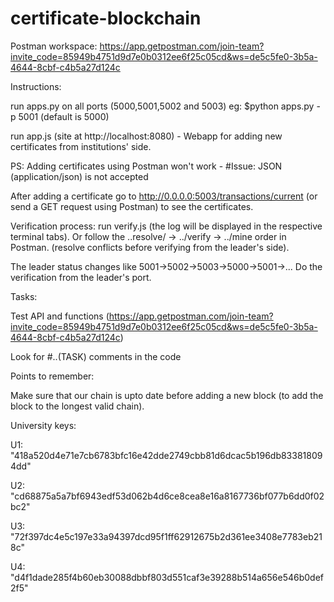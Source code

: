 # certificate-blockchain

Postman workspace: https://app.getpostman.com/join-team?invite_code=85949b4751d9d7e0b0312ee6f25c05cd&ws=de5c5fe0-3b5a-4644-8cbf-c4b5a27d124c


Instructions:

run apps.py on all ports (5000,5001,5002 and 5003) eg: $python apps.py -p 5001 (default is 5000)

run app.js (site at http://localhost:8080) - Webapp for adding new certificates from institutions' side.

PS: Adding certificates using Postman won't work - #Issue: JSON (application/json) is not accepted

After adding a certificate go to http://0.0.0.0:5003/transactions/current (or send a GET request using Postman) to see the certificates.

Verification process: run verify.js (the log will be displayed in the respective terminal tabs). Or follow the ..resolve/ -> ../verify -> ../mine order in Postman. (resolve conflicts before verifying from the leader's side).

The leader status changes like 5001->5002->5003->5000->5001->... Do the verification from the leader's port. 


Tasks:

Test API and functions (https://app.getpostman.com/join-team?invite_code=85949b4751d9d7e0b0312ee6f25c05cd&ws=de5c5fe0-3b5a-4644-8cbf-c4b5a27d124c)

Look for #..(TASK) comments in the code


Points to remember: 

Make sure that our chain is upto date before adding a new block (to add the block to the longest valid chain).

University keys:

U1:  "418a520d4e71e7cb6783bfc16e42dde2749cbb81d6dcac5b196db833818094dd"

U2:  "cd68875a5a7bf6943edf53d062b4d6ce8cea8e16a8167736bf077b6dd0f02bc2"

U3:  "72f397dc4e5c197e33a94397dcd95f1ff62912675b2d361ee3408e7783eb218c"

U4:  "d4f1dade285f4b60eb30088dbbf803d551caf3e39288b514a656e546b0def2f5"



